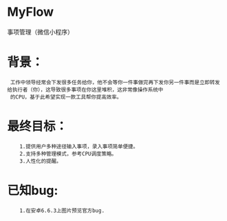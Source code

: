 # MyFlow
事项管理（微信小程序）

# 背景：
     工作中领导经常会下发很多任务给你，他不会等你一件事做完再下发你另一件事而是立即转发给执行者（你），这导致很多事项在你这里堆积，这非常像操作系统中
     的CPU，基于此希望实现一款工具帮你提高效率。

# 最终目标：
        1.提供用户多种途径输入事项，录入事项简单便捷。
        2.支持多种管理模式，参考CPU调度策略。
        3.人性化的提醒。
        
# 已知bug:
        1.在安卓6.6.3上图片预览官方bug.
